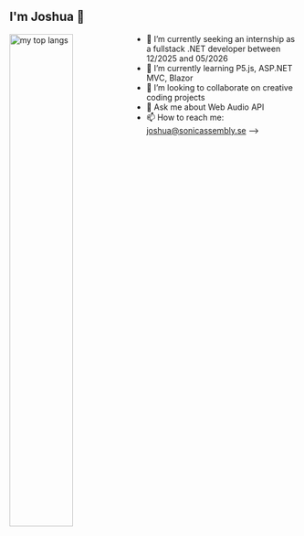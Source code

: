 ## I'm Joshua 👋

<img alt="my top langs" align="left" width="47%" src="https://github-readme-stats.vercel.app/api/top-langs/?username=joshuauaua&layout=compact&theme=radical"/>

- 🔭 I’m currently seeking an internship as a fullstack .NET developer between 12/2025 and 05/2026
- 🌱 I’m currently learning P5.js, ASP.NET MVC, Blazor
- 👯 I’m looking to collaborate on creative coding projects
- 💬 Ask me about Web Audio API
- 📫 How to reach me: joshua@sonicassembly.se
-->
